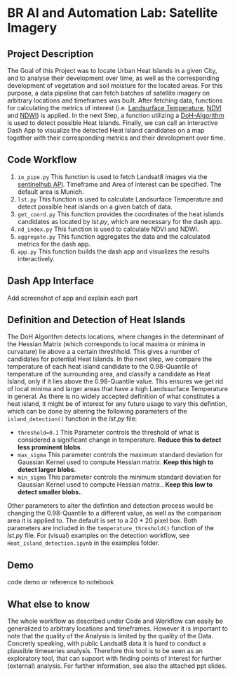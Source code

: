 # BR AI and Automation Lab: Satellite Imagery

## Project Description

The Goal of this Project was to locate Urban Heat Islands in a given City, and to analyse their development over time, as well as the corresponding development of vegetation and soil moisture for the located areas. For this purpose, a data pipeline that can fetch batches of satellite imagery on arbitrary locations and timeframes was built. After fetching data, functions for calculating the metrics of interest (i.e. [Landsurface Temperature](https://www.usgs.gov/core-science-systems/nli/landsat/using-usgs-landsat-level-1-data-product), [NDVI](https://labo.obs-mip.fr/multitemp/using-ndvi-with-atmospherically-corrected-data/) and [NDWI](https://en.wikipedia.org/wiki/Normalized_difference_water_index)) is applied. In the next Step, a function utilizing a [DoH-Algorithm](https://scikit-image.org/docs/dev/auto_examples/features_detection/plot_blob.html) is used to detect possible Heat Islands. Finally, we can call an interactive Dash App to visualize the detected Heat Island candidates on a map together with their corresponding metrics and their devolopment over time.  

## Code Workflow 
1. `io_pipe.py` This function is used to fetch Landsat8 images via the [sentinelhub API](https://www.sentinel-hub.com/). Timeframe and Area of interest can be specified. The default area is Munich.  
2. `lst.py` This function is used to calculate Landsurface Temperature and detect possible heat islands on a given batch of data. 
3. `get_coord.py` This function provides the coordinates of the heat islands candidates as located by *lst.py*, which are necessary for the dash app. 
4. `nd_index.py` This function is used to calculate NDVI and NDWI. 
5. `aggregate.py` This function aggregates the data and the calculated metrics for the dash app.
6. `app.py` This function builds the dash app and visualizes the results interactively. 

## Dash App Interface 
Add screenshot of app and explain each part

## Definition and Detection of Heat Islands
The DoH Algorithm detects locations, where changes in the determinant of the Hessian Matrix (which corresponds to local maxima or minima in curvature) lie above a a certain threshhold. This gives a number of candidates for potential Heat Islands. In the next step, we compare the temperature of each heat island candidate to the 0.98-Quantile of temperature of the surrounding area, and classify a candidate as Heat Island, only if it lies above the 0.98-Quantile value. This ensures we get rid of local minima and larger areas that have a high Landssurface Temperature in general. As there is no widely accepted definition of what constitutes a heat island, it might be of interest for any future usage to vary this defintion, which can be done by altering the following parameters of the `island_detection()` function in the *lst.py* file: 

* `threshold=0.1` This Parameter controls the threshold of what is considered a significant change in temperature. **Reduce this to detect less prominent blobs**.
* `max_sigma` This parameter controls the maximum standard deviation for Gaussian Kernel used to compute Hessian matrix. **Keep this high to detect larger blobs**.
* `min_sigma` This parameter controls the minimum standard deviation for Gaussian Kernel used to compute Hessian matrix.. **Keep this low to detect smaller blobs.**.

Other parameters to alter the defintion and detection process would be changing the 0.98-Quantile to a different value, as well as the comparison area it is applied to. The default is set to a 20 * 20 pixel box. Both parameters are included in the `temperature_threshold()` function of the *lst.py* file. For (visual) examples on the detection workflow, see `Heat_island_detection.ipynb` in the examples folder. 

## Demo 
code demo or reference to notebook

## What else to know 
The whole workflow as described under Code and Workflow can easily be generalized to arbitrary locations and timeframes. However it is important to note that the quality of the Analysis is limited by the quality of the Data. Concretly speaking, with public Landsat8 data it is hard to conduct a plausible timeseries analysis. Therefore this tool is to be seen as an exploratory tool, that can support with finding points of interest for further (external) analysis. For further information, see also the attached ppt slides. 
